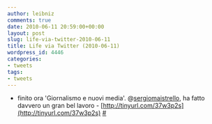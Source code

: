 ```yaml
---
author: leibniz
comments: true
date: 2010-06-11 20:59:00+00:00
layout: post
slug: life-via-twitter-2010-06-11
title: Life via Twitter (2010-06-11)
wordpress_id: 4446
categories:
- tweets
tags:
- tweets
---
```



	
  * finito ora 'Giornalismo e nuovi media'. @[sergiomaistrello](http://twitter.com/sergiomaistrello), ha fatto davvero un gran bel lavoro - [http://tinyurl.com/37w3p2s](http://tinyurl.com/37w3p2s) [#](http://twitter.com/leibniz/statuses/15935069462)


